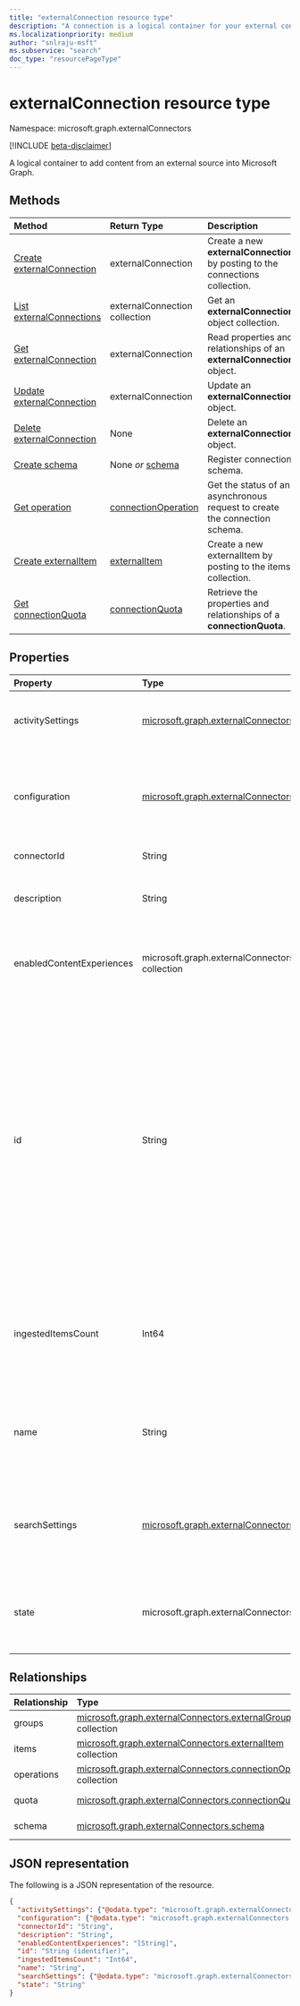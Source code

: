 ```yaml
---
title: "externalConnection resource type"
description: "A connection is a logical container for your external content in Microsoft Graph"
ms.localizationpriority: medium
author: "snlraju-msft"
ms.subservice: "search"
doc_type: "resourcePageType"
---
```


# externalConnection resource type

Namespace: microsoft.graph.externalConnectors

[!INCLUDE [beta-disclaimer](../../includes/beta-disclaimer.md)]

A logical container to add content from an external source into Microsoft Graph.

## Methods

| Method                                                           | Return Type                                   | Description |
|:-----------------------------------------------------------------|:----------------------------------------------|:--|
| [Create externalConnection](../api/externalconnectors-external-post-connections.md) | externalConnection                            | Create a new **externalConnection** by posting to the connections collection. |
| [List externalConnections](../api/externalconnectors-externalconnection-list.md)    | externalConnection collection                 | Get an **externalConnection** object collection. |
| [Get externalConnection](../api/externalconnectors-externalconnection-get.md)       | externalConnection                            | Read properties and relationships of an **externalConnection** object. |
| [Update externalConnection](../api/externalconnectors-externalconnection-update.md) | externalConnection                            | Update an **externalConnection** object. |
| [Delete externalConnection](../api/externalconnectors-externalconnection-delete.md) | None                                          | Delete an **externalConnection** object. |
| [Create schema](../api/externalconnectors-externalconnection-patch-schema.md)        | None *or* [schema](externalconnectors-schema.md)                 | Register connection schema. |
| [Get operation](../api/externalconnectors-connectionoperation-get.md)               | [connectionOperation](externalconnectors-connectionoperation.md) | Get the status of an asynchronous request to create the connection schema. |
| [Create externalItem](../api/externalconnectors-externalconnection-put-items.md)    | [externalItem](externalconnectors-externalitem.md)               | Create a new externalItem by posting to the items collection. |
|[Get connectionQuota](../api/externalconnectors-connectionquota-get.md)|[connectionQuota](../resources/externalconnectors-connectionquota.md)| Retrieve the properties and relationships of a **connectionQuota**. |

## Properties

| Property           | Type                              | Description |
|:--------------------------|:----------------------------------|:------------|
| activitySettings          |[microsoft.graph.externalConnectors.activitySettings](../resources/externalconnectors-activitysettings.md)| Collects configurable settings related to activities involving connector content.|
| configuration             | [microsoft.graph.externalConnectors.configuration](externalconnectors-configuration.md) | Specifies additional application IDs that are allowed to manage the connection and to index content in the connection. Optional. |
| connectorId               | String            | The Teams App ID. Optional.|
| description               | String           | Description of the connection displayed in the Microsoft 365 admin center. Optional. |
| enabledContentExperiences | microsoft.graph.externalConnectors.contentExperienceType collection | The list of content experiences the connection will participate in. Possible values are `search`.|
| id                        | String           | Developer-provided unique ID of the connection within the Microsoft Entra tenant. Must be between 3 and 32 characters in length. Must only contain alphanumeric characters. Cannot begin with `Microsoft` or be one of the following values: `None`, `Directory`, `Exchange`, `ExchangeArchive`, `LinkedIn`, `Mailbox`, `OneDriveBusiness`, `SharePoint`, `Teams`, `Yammer`, `Connectors`, `TaskFabric`, `PowerBI`, `Assistant`, `TopicEngine`, `MSFT_All_Connectors`. Required. |
| ingestedItemsCount        | Int64            |  The number of items ingested into a connection. This value is refreshed every 15 minutes. If the connection state is `draft`, then **ingestedItemsCount** will be `null`. |
| name                      | String           | The display name of the connection to be displayed in the Microsoft 365 admin center. Maximum length of 128 characters. Required. |
| searchSettings            |[microsoft.graph.externalConnectors.searchSettings](../resources/externalconnectors-searchsettings.md)|The settings configuring the search experience for content in this connection, such as the display templates for search results.|
| state                     | microsoft.graph.externalConnectors.connectionState                   | Indicates the current state of the connection. Possible values are `draft`, `ready`, `obsolete`, and `limitExceeded`. Required. |

## Relationships

| Relationship | Type                                                     | Description |
|:-------------|:---------------------------------------------------------|:---|
| groups       | [microsoft.graph.externalConnectors.externalGroup](externalconnectors-externalgroup.md) collection             | Read-only. Nullable. |
| items        | [microsoft.graph.externalConnectors.externalItem](externalconnectors-externalitem.md) collection               | Read-only. Nullable. |
| operations   | [microsoft.graph.externalConnectors.connectionOperation](externalconnectors-connectionoperation.md) collection | Read-only. Nullable. |
| quota        | [microsoft.graph.externalConnectors.connectionQuota](externalconnectors-connectionquota.md)                    | Read-only. Nullable. |
| schema       | [microsoft.graph.externalConnectors.schema](externalconnectors-schema.md)                                      | Read-only. Nullable. |

## JSON representation

The following is a JSON representation of the resource.

<!-- {
  "blockType": "resource",
  "optionalProperties": [

  ],
  "@odata.type": "microsoft.graph.externalConnectors.externalConnection",
  "keyProperty": "id"
}-->

``` json
{
  "activitySettings": {"@odata.type": "microsoft.graph.externalConnectors.activitySettings"},
  "configuration": {"@odata.type": "microsoft.graph.externalConnectors.configuration"},
  "connectorId": "String",
  "description": "String",
  "enabledContentExperiences": "[String]",
  "id": "String (identifier)",
  "ingestedItemsCount": "Int64",
  "name": "String",
  "searchSettings": {"@odata.type": "microsoft.graph.externalConnectors.searchSettings"},
  "state": "String"
}
```

<!-- uuid: 16cd6b66-4b1a-43a1-adaf-3a886856ed98
2019-02-04 14:57:30 UTC -->
<!-- {
  "type": "#page.annotation",
  "description": "connection resource",
  "keywords": "",
  "section": "documentation",
  "tocPath": ""
}-->
